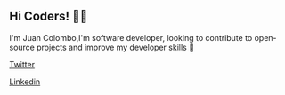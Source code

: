 ## Hi Coders! 👨‍💻 

I'm Juan Colombo,I'm software developer, looking to contribute to open-source projects and improve my developer skills 🚀

[Twitter](https://twitter.com/Jcolombo15)

[Linkedin](https://www.linkedin.com/in/jcolombo/)


